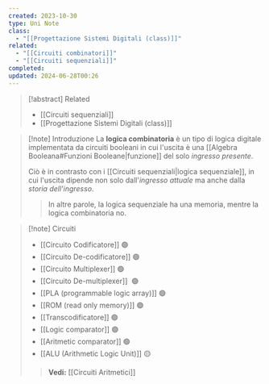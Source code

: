 ```yaml
---
created: 2023-10-30
type: Uni Note
class:
  - "[[Progettazione Sistemi Digitali (class)]]"
related:
  - "[[Circuiti combinatori]]"
  - "[[Circuiti sequenziali]]"
completed: 
updated: 2024-06-28T00:26
---
```


>[!abstract] Related
>- [[Circuiti sequenziali]]
>- [[Progettazione Sistemi Digitali (class)]]

>[!note] Introduzione
>La **logica combinatoria** è un tipo di logica digitale implementata da circuiti booleani in cui l'uscita è una [[Algebra Booleana#Funzioni Booleane|funzione]] del solo *ingresso presente*. 
>
>Ciò è in contrasto con i [[Circuiti sequenziali|logica sequenziale]], in cui l'uscita dipende non solo dall'*ingresso attuale* ma anche dalla *storia dell'ingresso*. 
>
>>In altre parole, la logica sequenziale ha una memoria, mentre la logica combinatoria no.

>[!note] Circuiti
>- [[Circuito Codificatore]] 🟢
>- [[Circuito De-codificatore]] 🟢
>- [[Circuito Multiplexer]] 🟢
>- [[Circuito De-multiplexer]]  🟢
>- [[PLA (programmable logic array)]] 🟢
>- [[ROM (read only memory)]] 🟢
>- [[Transcodificatore]] 🟢
>- [[Logic comparator]] 🟢
>- [[Aritmetic comparator]] 🟢
>- [[ALU (Arithmetic Logic Unit)]] 🟡
>
>>**Vedi:** [[Circuiti Aritmetici]]

